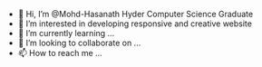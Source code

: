 - 👋 Hi, I’m @Mohd-Hasanath Hyder Computer Science Graduate
- 👀 I’m interested in developing responsive and creative website
- 🌱 I’m currently learning ...
- 💞️ I’m looking to collaborate on ...
- 📫 How to reach me ...

<!---
Mohd-Hasanath/Mohd-Hasanath is a ✨ special ✨ repository because its `README.md` (this file) appears on your GitHub profile.
You can click the Preview link to take a look at your changes.
--->
